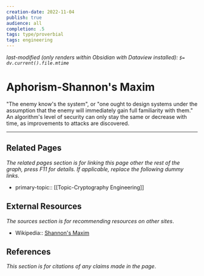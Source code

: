 ```yaml
---
creation-date: 2022-11-04
publish: true
audience: all
completion: .5
tags: type/proverbial
tags: engineering 
---
```

*last-modified (only renders within Obsidian with Dataview installed): `$= dv.current().file.mtime`*
# Aphorism-Shannon's Maxim
"The enemy know's the system", or "one ought to design systems under the assumption that the enemy will immediately gain full familiarity with them." An algorithm's level of security can only stay the same or decrease with time, as improvements to attacks are discovered.

---
## Related Pages
*The related pages section is for linking this page other the rest of the graph, press F11 for details. If applicable, replace the following dummy links.*
- primary-topic:: [[Topic-Cryptography Engineering]]

## External Resources
*The sources section is for recommending resources on other sites*.
- Wikipedia:: [Shannon's Maxim](https://en.wiktionary.org/wiki/Shannon%27s_maxim)

## References
*This section is for citations of any claims made in the page*.